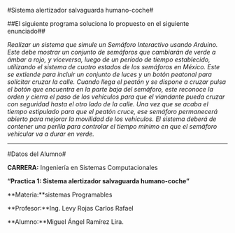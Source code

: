 #Sistema alertizador salvaguarda humano-coche#

##El siguiente programa soluciona lo propuesto en el siguiente enunciado##

*Realizar un sistema que simule un Semáforo Interactivo usando Arduino. Este debe mostrar un conjunto de semáforos que cambiarán de verde a ámbar a rojo, y viceversa, luego de un período de tiempo establecido, utilizando el sistema de cuatro estados de los semáforos en México. Este se extiende para incluir un conjunto de luces y un botón peatonal para solicitar cruzar la calle.
Cuando llega el peatón y se dispone a cruzar pulsa el botón que encuentra en la parte baja del semáforo, este reconoce la orden y cierra el paso de los vehículos para que el viandante pueda cruzar con seguridad hasta el otro lado de la calle. Una vez que se acaba el tiempo estipulado para que el peatón cruce, ese semáforo permanecerá abierto para mejorar la movilidad de los vehículos. 
El sistema deberá de contener una perilla para controlar el tiempo mínimo en que el semáforo vehicular va a durar en verde.*


***
#Datos del Alumno#

**CARRERA:** Ingeniería en Sistemas Computacionales

**“Practica 1: Sistema alertizador salvaguarda humano-coche”**

**Materia:**sistemas Programables

**Profesor:**Ing. Levy Rojas Carlos Rafael

**Alumno:**Miguel Ángel Ramírez Lira.




